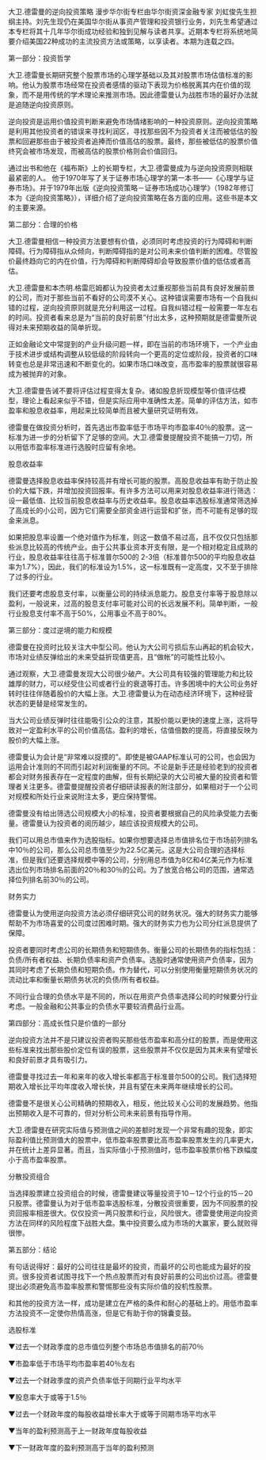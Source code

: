 大卫.德雷曼的逆向投资策略
漫步华尔街专栏由华尔街资深金融专家 刘虹俊先生担纲主持。刘先生现仍在美国华尔街从事资产管理和投资银行业务，刘先生希望通过本专栏将其十几年华尔街成功经验和独到见解与读者共享。近期本专栏将系统地简要介绍美国22种成功的主流投资方法或策略，以享读者。本期为连载之四。

第一部分：投资哲学

大卫.德雷曼长期研究整个股票市场的心理学基础以及其对股票市场估值标准的影响。他认为股票市场经常在投资者感情的驱动下表现为价格脱离其内在价值的现象，而不是用传统的学术理论来推测市场。因此德雷曼认为战胜市场的最好办法就是追随逆向投资原则。

逆向投资是运用价值投资判断来避免市场情绪影响的一种投资原则。逆向投资策略是利用其他投资者的错误来寻找利润区，寻找那些因不为投资者关注而被低估的股票和回避那些由于被投资者追捧而价值高估的股票。最终，那些被低估的股票价值终究会被市场发现，而被高估的股票价格则会价值回归。

通过出书和他在《福布斯》上的长期专栏，大卫.德雷曼成为与逆向投资原则相联最紧密的人。 他于1970年写了关于证券市场心理学的第一本书——《心理学与证券市场》。并于1979年出版《逆向投资策略－证券市场成功心理学》（1982年修订本为《逆向投资策略》），详细介绍了逆向投资策略在各方面的应用。这些书是本文的主要来源。

第二部分：合理的价格

大卫.德雷曼相信一种投资方法要想有价值，必须同时考虑投资的行为障碍和判断障碍。行为障碍指从众倾向，判断障碍指的是对公司未来价值判断的困难。尽管股价最终趋向它的内在价值，行为障碍和判断障碍却会导致股票价值的低估或者高估。

大卫.德雷曼和本杰明.格雷厄姆都认为投资者太过重视那些当前具有良好发展前景的公司，而对于那些当前不看好的公司漠不关心。这种错误需要市场有一个自我纠错的过程，逆向投资原则就是充分利用这一过程。自我纠错过程一般需要一年左右的时间。投资者看来总是为“当前的良好前景”付出太多，这种预期就是德雷曼所说得对未来预期收益的简单折现。

正如金融论文中常提到的产业升级问题一样，即在当前的市场环境下，一个产业由于技术进步或结构调整从较低级的阶段转向一个更高的定位或阶段，投资者的口味转变也总是非常迅速和不断变化的。如果市场口味改变，高市盈率的股票就很容易成为被抛弃的对象。

大卫.德雷曼告诫不要将评估过程变得太复杂。诸如股息折现模型等价值评估模型，理论上看起来似乎不错，但是实际应用中准确性太差。简单的评估方法，如市盈率和股息收益率，用起来比较简单而且被大量研究证明有效。

德雷曼在做投资分析时，首先选出市盈率低于市场平均市盈率40％的股票。这一标准为进一步的分析留下了足够的空间。大卫.德雷曼提醒投资不能搞一刀切，所以用低市盈率标准进行选股时应留有余地。

股息收益率

德雷曼选择股息收益率保持较高并有增长可能的股票。高股息收益率有助于防止股价的大幅下跌，并增加投资回报率。有许多方法可以用来对股息收益率进行筛选：设一最低值、比较当前股息收益率与历史收益率。股息收益率选股标准通常筛选掉了高成长的小公司，因为它们需要全部资金进行运营和扩张，而不可能有足够的现金来派息。

如果把股息率设置一个绝对值作为标准，则这一数值不易过高，且不仅仅只包括那些派息比较高的传统产业。由于公共事业资本开支有限，是一个相对稳定且成熟的行业，股息收益率往往高于标准普尔500的 2-3倍（标准普尔500的平均股息收益率为1.7%），因此，我们的标准设为1.5%，这一标准既有一定高度，又不至于排除了过多的行业。

我们还要考虑股息支付率，以衡量公司的持续派息能力。股息支付率等于股息除以盈利，一般说来，过高的股息支付率可能对公司的长远发展不利。简单判断，一般行业股息支付率不高于50%，公用事业不高于80%。

第三部分：度过逆境的能力和规模

德雷曼在投资时比较关注大中型公司。他认为大公司亏损后东山再起的机会较大，市场对业绩反弹给出的未来受益折现值更高，且“做帐”的可能性比较小。

通过观察，大卫.德雷曼发现大公司很少破产。大公司具有较强的管理能力和比较雄厚的财力，可以经受住公司或者行业的衰退等打击。许多困境中的大公司业务好转时往往伴随着股价的大幅上涨。大卫.德雷曼认为在动态经济环境下，这种经营状态的更替是经常发生的。

当大公司业绩反弹时往往能吸引公众的注意，其股价能以更快的速度上涨，这将导致对一定盈利水平的公司价值高估。盈利的增长，估值倍数的提高，将直接反映为股价的大幅上涨。

德雷曼认为会计是“非常难以捉摸的”。即使是被GAAP标准认可的公司，也会因为运用会计准则的不同而引起对利润衡量的不同。不论是新手还是经验老到的投资者都会对财务报表存在一定程度的曲解，但有长期纪录的大公司被大量的投资者和管理者关注更多。德雷曼提醒投资者仔细研读报表的附注部分，如果相对于一个公司对规模和所处行业来说附注太多，更应保持警惕。

德雷曼没有给出筛选公司规模大小的标准，投资者要根据自己的风险承受能力去衡量。德雷曼认为投资者的阅历越少，越应该投资规模大的公司。

我们可以用总市值来作为选股指标。如果你想要选择总市值排名位于市场前列排名中10％的公司，那么公司总市值至少为22.5亿美元。这是大公司合理的选择标准，但是我们还要选择规模中等的公司，分别用总市值为8亿和4亿美元作为标准选出位列市场排名前面的20％和30％的公司。为了放宽合格公司的范围，通常选择位列排名前30％的公司。

财务实力

德雷曼认为使用逆向投资方法必须仔细研究公司的财务状况。强大的财务实力能够帮助不为市场喜爱的公司度过困难时期。强大的财务实力也为公司分红派息提供了保障。

投资者要同时考虑公司的长期债务和短期债务。衡量公司的长期债务的指标包括：负债/所有者权益、长期负债率和资产负债率。选股时通常使用资产负债率，因为其同时考虑了长期负债和短期负债。作为替代，可以分别使用衡量短期债务状况的流动比率和衡量长期债务状况的负债/所有者权益。

不同行业合理的负债水平是不同的，所以在用资产负债率选择公司的时候要分行业考虑。一般金融和公共事业的负债水平要较消费品行业高。

第四部分：高成长性只是价值的一部分

逆向投资方法并不是只建议投资者购买那些低市盈率和高分红的股票，而是使用这些标准来找出那些股价定位有误的股票，这些股票并不仅仅是因为其未来有望增长和良好前景才具有吸引力。

德雷曼寻找过去一年和来年的收入增长率都高于标准普尔500的公司。我们选择短期收入增长比平均年度收入增长快，并且有望在未来两年继续增长的公司。

德雷曼不是很关心公司精确的预期收入，相反，他比较关心公司的发展趋势。他指出预期收入是不可靠的，但对分析公司未来前景有指导作用。

大卫.德雷曼在研究实际值与预测值之间的差额时发现一个非常有趣的现象，即实际盈利值比预测值大的股票中，低市盈率股票要比高市盈率股票发生的几率更大，并在统计上差异显著。而且，当实际值小于预测值时，低市盈率股票价格下跌幅度小于高市盈率股票。

分散投资组合

当选择股票建立投资组合的时候，德雷曼建议等量投资于10－12个行业的15－20只股票。德雷曼认为对于低市盈率选股标准，分散投资很重要，因为不同股票的投资回报率相差很大。仅仅投资一两只股票和行业，风险很大。德雷曼使用逆向投资方法在同样的风险程度下战胜大盘。集中投资要么成为市场的大赢家，要么就败得很惨。

第五部分：结论

有句话说得好：最好的公司往往是最坏的投资，而最坏的公司也能成为最好的投资。很多投资者试图寻找下一个热点股票而对有良好前景的公司出价过高。德雷曼提出必须避免高市盈率股票和警惕那些没有实际价值的投机性股票。

和其他的投资方法一样，成功是建立在严格的条件和耐心的基础上的。用低市盈率方法投资不一定使你热情高涨，但是它有助于你的锦囊变鼓。

选股标准

▼过去一个财政季度的总市值位列整个市场总市值排名的前70％

▼市盈率低于市场平均市盈率若40％左右

▼过去一个财政季度的资产负债率低于同期行业平均水平

▼股息率大于或等于1.5％

▼过去一个财政年度的每股收益增长率大于或等于同期市场平均水平

▼当年的盈利预测高于上一财政年度每股收益

▼下一财政年度的盈利预测高于当年的盈利预测